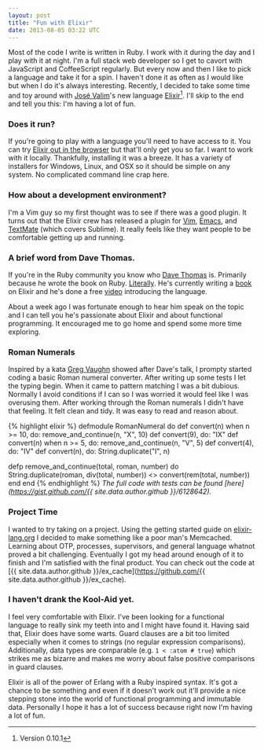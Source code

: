 ```yaml
---
layout: post
title: "Fun with Elixir"
date: 2013-08-05 03:22 UTC
---
```


Most of the code I write is written in Ruby. I work with it during the day and
I play with it at night. I'm a full stack web developer so I get to cavort
with JavaScript and CoffeeScript regularly. But every now and then I like to
pick a language and take it for a spin. I haven't done it as often as I would
like but when I do it's always interesting. Recently, I decided to take some
time and toy around with [José Valim](https://github.com/josevalim)'s new
language [Elixir](http://elixir-lang.org)[^1]. I'll skip to the end and tell
you this: I'm having a lot of fun.
<!--more-->

### Does it run?

If you're going to play with a language you'll need to have access to it. You
can try [Elixir out in the browser](http://tryelixir.org) but that'll only get
you so far. I want to work with it locally. Thankfully, installing it was a
breeze. It has a variety of installers for Windows, Linux, and OSX so it should
be simple on any system. No complicated command line crap here.

### How about a development environment?

I'm a Vim guy so my first thought was to see if there was a good plugin. It turns
out that the Elixir crew has released a plugin for
[Vim](https://github.com/elixir-lang/vim-elixir),
[Emacs](https://github.com/elixir-lang/emacs-elixir), and
[TextMate](https://github.com/elixir-lang/elixir-tmbundle) (which covers Sublime).
It really feels like they want people to be comfortable getting up and running.

### A brief word from Dave Thomas.

If you're in the Ruby community you know who
[Dave Thomas](http://en.wikipedia.org/wiki/Dave_Thomas_%28programmer%29) is.
Primarily because he wrote the book on Ruby.
[Literally](http://pragprog.com/book/ruby/programming-ruby). He's currently
writing a [book](http://pragprog.com/book/elixir/programming-elixir) on Elixir
and he's done a free [video](http://www.youtube.com/watch?v=a-off4Vznjs) introducing
the language.

About a week ago I was fortunate enough to hear him speak on the topic and I can
tell you he's passionate about Elixir and about functional programming. It
encouraged me to go home and spend some more time exploring.

### Roman Numerals

Inspired by a kata [Greg Vaughn](https://github.com/gvaughn) showed after Dave's
talk, I prompty started coding a basic Roman numeral converter. After writing up
some tests I let the typing begin. When it came to pattern matching I was a bit
dubious. Normally I avoid conditions if I can so I was worried it would feel like
I was overusing them. After working through the Roman numerals I didn't have that
feeling. It felt clean and tidy. It was easy to read and reason about.

{% highlight elixir %}
defmodule RomanNumeral do
  def convert(n) when n >= 10, do: remove_and_continue(n, "X", 10)
  def convert(9),              do: "IX"
  def convert(n) when n >= 5,  do: remove_and_continue(n, "V", 5)
  def convert(4),              do: "IV"
  def convert(n),              do: String.duplicate("I", n)

  defp remove_and_continue(total, roman, number) do
    String.duplicate(roman, div(total, number)) <> convert(rem(total, number))
  end
end
{% endhighlight %}
*The full code with tests can be found [here](https://gist.github.com/{{ site.data.author.github }}/6128642).*

### Project Time

I wanted to try taking on a project. Using the getting started guide on
[elixir-lang.org](http://elixir-lang.org) I decided to make something like a poor
man's Memcached. Learning about OTP, processes, supervisors, and general language
whatnot proved a bit challenging. Eventually I got my head around enough of it to
finish and I'm satisfied with the final product. You can check out the code at [{{ site.data.author.github }}/ex_cache](https://github.com/{{ site.data.author.github }}/ex_cache).

### I haven't drank the Kool-Aid yet.

I feel very comfortable with Elixir. I've been looking for a functional language
to really sink my teeth into and I might have found it. Having said that, Elixir
does have some warts. Guard clauses are a bit too limited especially when it comes
to strings (no regular expression comparisons). Additionally, data types are
comparable (e.g. `1 < :atom # true`) which strikes me as bizarre and makes me
worry about false positive comparisons in guard clauses.

Elixir is all of the power of Erlang with a Ruby inspired syntax. It's got a chance
to be something and even if it doesn't work out it'll provide a nice stepping
stone into the world of functional programming and immutable data. Personally I
hope it has a lot of success because right now I'm having a lot of fun.

[^1]: Version 0.10.1
